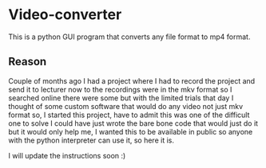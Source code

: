 # Video-converter
This is a python GUI program that converts any file format to mp4 format.

## Reason
  Couple of months ago I had a project where I had to record the project and  send it to lecturer now to the recordings were in the mkv format so I searched online there were some but with the limited trials that day I thought of some custom software that would do any video not just mkv format so, I started this project, have to admit this was one of the difficult one to solve I could have just wrote the bare bone code that would just do it but it would only help me, I wanted this to be available in public so anyone with the python interpreter can use it, so here it is.

I will update the instructions soon :)

